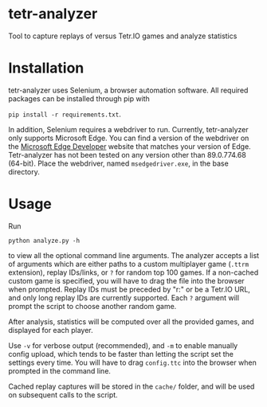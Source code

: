 # tetr-analyzer
Tool to capture replays of versus Tetr.IO games and analyze statistics

# Installation
tetr-analyzer uses Selenium, a browser automation software. All required packages can be installed through pip with

```pip install -r requirements.txt```.

In addition, Selenium requires a webdriver to run. Currently, tetr-analyzer only supports Microsoft Edge. You can find a version of the webdriver on the [Microsoft Edge Developer](https://developer.microsoft.com/en-us/microsoft-edge/tools/webdriver/#downloads) website that matches your version of Edge. Tetr-analyzer has not been tested on any version other than 89.0.774.68 (64-bit). Place the webdriver, named `msedgedriver.exe`, in the base directory.

# Usage

Run

```python analyze.py -h```

to view all the optional command line arguments. The analyzer accepts a list of arguments which are either paths to a custom multiplayer game (`.ttrm` extension), replay IDs/links, or `?` for random top 100 games. If a non-cached custom game is specified, you will have to drag the file into the browser when prompted. Replay IDs must be preceded by "r:" or be a Tetr.IO URL, and only long replay IDs are currently supported. Each `?` argument will prompt the script to choose another random game.

After analysis, statistics will be computed over all the provided games, and displayed for each player.

Use `-v` for verbose output (recommended), and `-m` to enable manually config upload, which tends to be faster than letting the script set the settings every time. You will have to drag `config.ttc` into the browser when prompted in the command line.

Cached replay captures will be stored in the `cache/` folder, and will be used on subsequent calls to the script.